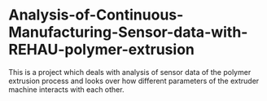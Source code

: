 # Analysis-of-Continuous-Manufacturing-Sensor-data-with-REHAU-polymer-extrusion
This is a project which deals with analysis of sensor data of the polymer extrusion process and looks over how different parameters of the extruder machine interacts with each other.
